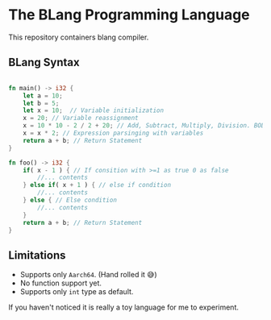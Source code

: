# The BLang Programming Language

This repository containers blang compiler.


## BLang Syntax
```rust

fn main() -> i32 {
    let a = 10;
    let b = 5;
    let x = 10;  // Variable initialization
    x = 20; // Variable reassignment
    x = 10 * 10 - 2 / 2 + 20; // Add, Subtract, Multiply, Division. BODMAS Rule
    x = x * 2; // Expression parsinging with variables
    return a + b; // Return Statement
}

fn foo() -> i32 {
    if( x - 1 ) { // If consition with >=1 as true 0 as false
        //... contents
    } else if( x + 1 ) { // else if condition 
        //... contents 
    } else { // Else condition
        //... contents
    }
    return a + b; // Return Statement
}

```

## Limitations

- Supports only `Aarch64`. (Hand rolled it 😅)
- No function support yet.
- Supports only `int` type as default.


If you haven't noticed it is really a toy language for me to experiment.



